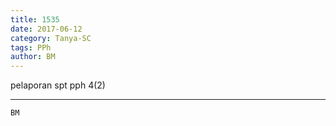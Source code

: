 ```yaml
---
title: 1535
date: 2017-06-12
category: Tanya-SC
tags: PPh
author: BM
---
```


pelaporan spt pph 4(2)

---



`BM`
